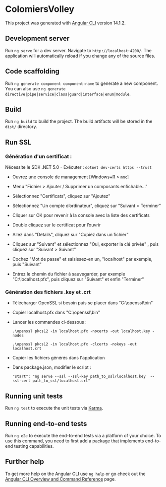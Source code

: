 # ColomiersVolley

This project was generated with [Angular CLI](https://github.com/angular/angular-cli) version 14.1.2.

## Development server

Run `ng serve` for a dev server. Navigate to `http://localhost:4200/`. The application will automatically reload if you change any of the source files.

## Code scaffolding

Run `ng generate component component-name` to generate a new component. You can also use `ng generate directive|pipe|service|class|guard|interface|enum|module`.

## Build

Run `ng build` to build the project. The build artifacts will be stored in the `dist/` directory.

## Run SSL

### Génération d'un certificat :

Nécessite le SDK .NET 5.0 - Exécuter : `dotnet dev-certs https --trust`

- Ouvrez une console de management [Windows+R > `mmc`]
- Menu "Fichier > Ajouter / Supprimer un composants enfichable…"
- Sélectionnez "Certificats", cliquez sur "Ajoutez"
- Sélectionnez "Un compte d’ordinateur", cliquez sur "Suivant > Terminer"
- Cliquer sur OK pour revenir à la console avec la liste des certificats

- Double cliquez sur le certificat pour l’ouvrir
- Allez dans "Details", cliquez sur "Copiez dans un fichier"
- Cliquez sur "Suivant" et sélectionnez "Oui, exporter la clé privée" , puis cliquez sur "Suivant > Suivant"
- Cochez "Mot de passe" et saisissez-en un, "localhost" par exemple, puis "Suivant"
- Entrez le chemin du fichier à sauvegarder, par exemple "C:\localhost.pfx", puis cliquez sur "Suivant" et enfin "Terminer"

### Génération des fichiers .key et .crt

- Télécharger OpenSSL si besoin puis se placer dans "C:\openssl\bin"
- Copier localhost.pfx dans "C:\openssl\bin"
- Lancer les commandes ci-dessous :

	`.\openssl pkcs12 -in localhost.pfx -nocerts -out localhost.key -nodes`
    
	`.\openssl pkcs12 -in localhost.pfx -clcerts -nokeys -out localhost.crt`
- Copier les fichiers générés dans l'application
- Dans package.json, modifier le script :

	`"start": "ng serve --ssl --ssl-key path_to_ssl/localhost.key  --ssl-cert path_to_ssl/localhost.crt"`

## Running unit tests

Run `ng test` to execute the unit tests via [Karma](https://karma-runner.github.io).

## Running end-to-end tests

Run `ng e2e` to execute the end-to-end tests via a platform of your choice. To use this command, you need to first add a package that implements end-to-end testing capabilities.

## Further help

To get more help on the Angular CLI use `ng help` or go check out the [Angular CLI Overview and Command Reference](https://angular.io/cli) page.
